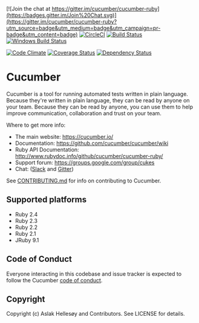 [![Join the chat at https://gitter.im/cucumber/cucumber-ruby](https://badges.gitter.im/Join%20Chat.svg)](https://gitter.im/cucumber/cucumber-ruby?utm_source=badge&utm_medium=badge&utm_campaign=pr-badge&utm_content=badge)
[![CircleCI](https://circleci.com/gh/cucumber/cucumber-ruby.svg?style=svg)](https://circleci.com/gh/cucumber/cucumber-ruby)
[![Build Status](https://travis-ci.org/cucumber/cucumber-ruby.svg?branch=master)](https://travis-ci.org/cucumber/cucumber-ruby)
[![Windows Build Status](https://ci.appveyor.com/api/projects/status/ncqhcevrv93hhu5j?svg=true)](https://ci.appveyor.com/project/cucumberbdd/cucumber-ruby)

[![Code Climate](https://codeclimate.com/github/cucumber/cucumber-ruby.svg)](https://codeclimate.com/github/cucumber/cucumber-ruby)
[![Coverage Status](https://coveralls.io/repos/cucumber/cucumber-ruby/badge.svg?branch=master)](https://coveralls.io/r/cucumber/cucumber-ruby?branch=master)
[![Dependency Status](https://gemnasium.com/cucumber/cucumber-ruby.svg)](https://gemnasium.com/cucumber/cucumber-ruby)

# Cucumber

Cucumber is a tool for running automated tests written in plain language. Because they're
written in plain language, they can be read by anyone on your team. Because they can be
read by anyone, you can use them to help improve communication, collaboration and trust on
your team.

Where to get more info:

  * The main website: https://cucumber.io/
  * Documentation: https://github.com/cucumber/cucumber/wiki
  * Ruby API Documentation: http://www.rubydoc.info/github/cucumber/cucumber-ruby/
  * Support forum: https://groups.google.com/group/cukes
  * Chat: ([Slack](https://cucumber.io/support#slack) and [Gitter](https://cucumber.io/support#gitter))

See [CONTRIBUTING.md](CONTRIBUTING.md) for info on contributing to Cucumber.

## Supported platforms

* Ruby 2.4
* Ruby 2.3
* Ruby 2.2
* Ruby 2.1
* JRuby 9.1

## Code of Conduct

Everyone interacting in this codebase and issue tracker is expected to follow the Cucumber [code of conduct](https://github.com/cucumber/cucumber/blob/master/CODE_OF_CONDUCT.md).

## Copyright

Copyright (c) Aslak Hellesøy and Contributors. See LICENSE for details.
